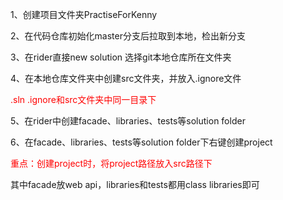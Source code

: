 1、创建项目文件夹PractiseForKenny

2、在代码仓库初始化master分支后拉取到本地，检出新分支

3、在rider直接new solution 选择git本地仓库所在文件夹

4、在本地仓库文件夹中创建src文件夹，并放入.ignore文件

<font color='red'>.sln .ignore和src文件夹中同一目录下</font> 

5、在rider中创建facade、libraries、tests等solution folder

6、在facade、libraries、tests等solution folder下右键创建project

<font color='red'>重点：创建project时，将project路径放入src路径下</font> 

其中facade放web api，libraries和tests都用class libraries即可

